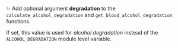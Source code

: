 ✨ Add optional argument **degradation** to the `calculate_alcohol_degradation` and `get_blood_alcohol_degradation` functions.

If set, this value is used for _alcohol degradation_ instead of the `ALCOHOL_DEGRADATION` module level variable.
